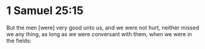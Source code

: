 # 1 Samuel 25:15

But the men [were] very good unto us, and we were not hurt, neither missed we any thing, as long as we were conversant with them, when we were in the fields: